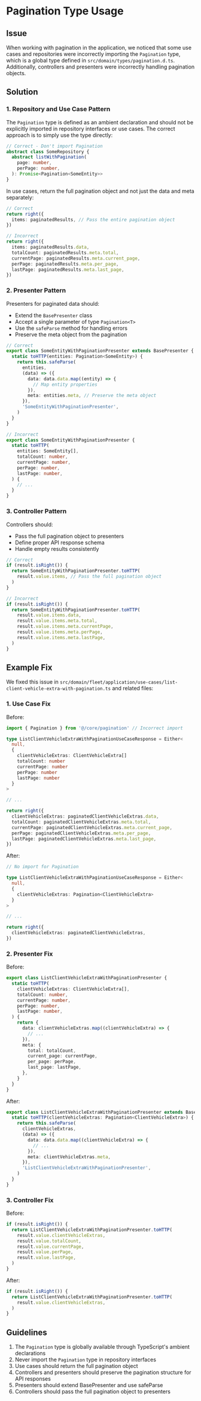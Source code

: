 # Pagination Type Usage

## Issue

When working with pagination in the application, we noticed that some use cases and repositories were incorrectly importing the `Pagination` type, which is a global type defined in `src/domain/types/pagination.d.ts`. Additionally, controllers and presenters were incorrectly handling pagination objects.

## Solution

### 1. Repository and Use Case Pattern

The `Pagination` type is defined as an ambient declaration and should not be explicitly imported in repository interfaces or use cases. The correct approach is to simply use the type directly:

```typescript
// Correct - Don't import Pagination
abstract class SomeRepository {
  abstract listWithPagination(
    page: number,
    perPage: number,
  ): Promise<Pagination<SomeEntity>>
}
```

In use cases, return the full pagination object and not just the data and meta separately:

```typescript
// Correct
return right({
  items: paginatedResults, // Pass the entire pagination object
})

// Incorrect
return right({
  items: paginatedResults.data,
  totalCount: paginatedResults.meta.total,
  currentPage: paginatedResults.meta.current_page,
  perPage: paginatedResults.meta.per_page,
  lastPage: paginatedResults.meta.last_page,
})
```

### 2. Presenter Pattern

Presenters for paginated data should:

- Extend the `BasePresenter` class
- Accept a single parameter of type `Pagination<T>`
- Use the `safeParse` method for handling errors
- Preserve the meta object from the pagination

```typescript
// Correct
export class SomeEntityWithPaginationPresenter extends BasePresenter {
  static toHTTP(entities: Pagination<SomeEntity>) {
    return this.safeParse(
      entities,
      (data) => ({
        data: data.data.map((entity) => {
          // Map entity properties
        }),
        meta: entities.meta, // Preserve the meta object
      }),
      'SomeEntityWithPaginationPresenter',
    )
  }
}

// Incorrect
export class SomeEntityWithPaginationPresenter {
  static toHTTP(
    entities: SomeEntity[],
    totalCount: number,
    currentPage: number,
    perPage: number,
    lastPage: number,
  ) {
    // ...
  }
}
```

### 3. Controller Pattern

Controllers should:

- Pass the full pagination object to presenters
- Define proper API response schema
- Handle empty results consistently

```typescript
// Correct
if (result.isRight()) {
  return SomeEntityWithPaginationPresenter.toHTTP(
    result.value.items, // Pass the full pagination object
  )
}

// Incorrect
if (result.isRight()) {
  return SomeEntityWithPaginationPresenter.toHTTP(
    result.value.items.data,
    result.value.items.meta.total,
    result.value.items.meta.currentPage,
    result.value.items.meta.perPage,
    result.value.items.meta.lastPage,
  )
}
```

## Example Fix

We fixed this issue in `src/domain/fleet/application/use-cases/list-client-vehicle-extra-with-pagination.ts` and related files:

### 1. Use Case Fix

Before:

```typescript
import { Pagination } from '@/core/pagination' // Incorrect import

type ListClientVehicleExtraWithPaginationUseCaseResponse = Either<
  null,
  {
    clientVehicleExtras: ClientVehicleExtra[]
    totalCount: number
    currentPage: number
    perPage: number
    lastPage: number
  }
>

// ...

return right({
  clientVehicleExtras: paginatedClientVehicleExtras.data,
  totalCount: paginatedClientVehicleExtras.meta.total,
  currentPage: paginatedClientVehicleExtras.meta.current_page,
  perPage: paginatedClientVehicleExtras.meta.per_page,
  lastPage: paginatedClientVehicleExtras.meta.last_page,
})
```

After:

```typescript
// No import for Pagination

type ListClientVehicleExtraWithPaginationUseCaseResponse = Either<
  null,
  {
    clientVehicleExtras: Pagination<ClientVehicleExtra>
  }
>

// ...

return right({
  clientVehicleExtras: paginatedClientVehicleExtras,
})
```

### 2. Presenter Fix

Before:

```typescript
export class ListClientVehicleExtraWithPaginationPresenter {
  static toHTTP(
    clientVehicleExtras: ClientVehicleExtra[],
    totalCount: number,
    currentPage: number,
    perPage: number,
    lastPage: number,
  ) {
    return {
      data: clientVehicleExtras.map((clientVehicleExtra) => {
        // ...
      }),
      meta: {
        total: totalCount,
        current_page: currentPage,
        per_page: perPage,
        last_page: lastPage,
      },
    }
  }
}
```

After:

```typescript
export class ListClientVehicleExtraWithPaginationPresenter extends BasePresenter {
  static toHTTP(clientVehicleExtras: Pagination<ClientVehicleExtra>) {
    return this.safeParse(
      clientVehicleExtras,
      (data) => ({
        data: data.data.map((clientVehicleExtra) => {
          // ...
        }),
        meta: clientVehicleExtras.meta,
      }),
      'ListClientVehicleExtraWithPaginationPresenter',
    )
  }
}
```

### 3. Controller Fix

Before:

```typescript
if (result.isRight()) {
  return ListClientVehicleExtraWithPaginationPresenter.toHTTP(
    result.value.clientVehicleExtras,
    result.value.totalCount,
    result.value.currentPage,
    result.value.perPage,
    result.value.lastPage,
  )
}
```

After:

```typescript
if (result.isRight()) {
  return ListClientVehicleExtraWithPaginationPresenter.toHTTP(
    result.value.clientVehicleExtras,
  )
}
```

## Guidelines

1. The `Pagination` type is globally available through TypeScript's ambient declarations
2. Never import the `Pagination` type in repository interfaces
3. Use cases should return the full pagination object
4. Controllers and presenters should preserve the pagination structure for API responses
5. Presenters should extend BasePresenter and use safeParse
6. Controllers should pass the full pagination object to presenters
